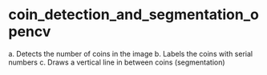 # coin_detection_and_segmentation_opencv

a. Detects the number of coins in the image 
b. Labels the coins with serial numbers 
c. Draws a vertical line in between coins (segmentation)
